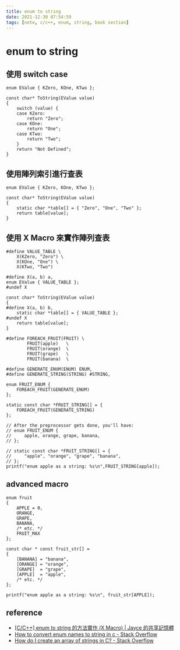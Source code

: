 ```yaml
---
title: enum to string
date: 2021-12-30 07:54:59
tags: [note, c/c++, enum, string, book section]
---
```


# enum to string
## 使用 switch case
```clike
enum EValue { KZero, KOne, KTwo };

const char* ToString(EValue value)
{
	switch (value) {
	case KZero:
		return "Zero";
	case KOne:
		return "One";
	case KTwo:
		return "Two";
	}
	return "Not Defined";
}
```
<!--more-->
## 使用陣列索引進行查表
```clike
enum EValue { KZero, KOne, KTwo };

const char* ToString(EValue value)
{
	static char *table[] = { "Zero", "One", "Two" };
	return table[value];
}
```

## 使用 X Macro 來實作陣列查表
```clike
#define VALUE_TABLE \
	X(KZero, "Zero") \
	X(KOne, "One") \
	X(KTwo, "Two")

#define X(a, b) a,
enum EValue { VALUE_TABLE };
#undef X

const char* ToString(EValue value)
{
#define X(a, b) b,
	static char *table[] = { VALUE_TABLE };
#undef X
	return table[value];
}
```

```clike
#define FOREACH_FRUIT(FRUIT) \
        FRUIT(apple)   \
        FRUIT(orange)  \
        FRUIT(grape)   \
        FRUIT(banana)  \

#define GENERATE_ENUM(ENUM) ENUM,
#define GENERATE_STRING(STRING) #STRING,

enum FRUIT_ENUM {
    FOREACH_FRUIT(GENERATE_ENUM)
};

static const char *FRUIT_STRING[] = {
    FOREACH_FRUIT(GENERATE_STRING)
};

// After the preprocessor gets done, you'll have:
// enum FRUIT_ENUM {
//     apple, orange, grape, banana,
// };

// static const char *FRUIT_STRING[] = {
//     "apple", "orange", "grape", "banana",
// };
printf("enum apple as a string: %s\n",FRUIT_STRING[apple]);
```

## advanced macro
```clike
enum fruit                                                                   
{
    APPLE = 0, 
    ORANGE, 
    GRAPE,
    BANANA,
    /* etc. */
    FRUIT_MAX
};   

const char * const fruit_str[] =
{
    [BANANA] = "banana",
    [ORANGE] = "orange",
    [GRAPE]  = "grape",
    [APPLE]  = "apple",
    /* etc. */  
};

printf("enum apple as a string: %s\n", fruit_str[APPLE]);
```

## reference

- [[C/C++] enum to string 的方法實作 (X Macro) | Jayce 的共享記憶體](https://blog.jaycetyle.com/2018/09/c-xmacro/)
- [How to convert enum names to string in c - Stack Overflow](https://stackoverflow.com/questions/9907160/how-to-convert-enum-names-to-string-in-c)
- [How do I create an array of strings in C? - Stack Overflow](https://stackoverflow.com/questions/1088622/how-do-i-create-an-array-of-strings-in-c/1095006)